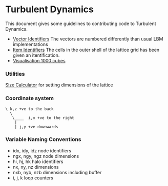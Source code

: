 # Turbulent Dynamics


This document gives some guidelines to contributing code to Turbulent Dynamics.

 * [Vector Identifiers](graphics/arrows.html) The vectors are numbered differently than usual LBM implementations
 * [Item Identifiers](graphics/cube.html) The cells in the outer shell of the lattice grid has been given an itentification.
 * [Visualisation 1000 cubes](graphics/1000.html) 

 
 
 ### Utilities
 
 [Size Calculator](tools/calc-sizes.html) for setting dimensions of the lattice


### Coordinate system
```
\ k,z +ve to the back
  \
   \____  i,x +ve to the right
    |
    | j,y +ve downwards
``` 

### Variable Naming Conventions
 * idx, idy, idz node identifiers
 * ngx, ngy, ngz node dimensions
 * hi, hj, hk halo identifiers
 * nx, ny, nz dimensions
 * nxb, nyb, nzb dimensions including buffer
 * i, j, k loop counters
